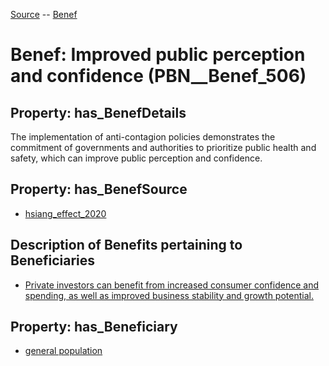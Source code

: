 [Source](https://github.com/mm80843/T3.5/blob/main/docs/index.md) -- [Benef](https://github.com/mm80843/T3.5/tree/main/docs/Benef/index.md) 

# Benef: __Improved public perception and confidence__ (PBN__Benef_506)

## Property: has_BenefDetails

The implementation of anti-contagion policies demonstrates the commitment of governments and authorities to prioritize public health and safety, which can improve public perception and confidence.

## Property: has_BenefSource

* [hsiang_effect_2020](https://github.com/mm80843/T3.5/blob/main/docs/Article/PBN__Article_103.md)

## Description of Benefits pertaining to Beneficiaries

* [Private investors can benefit from increased consumer confidence and spending, as well as improved business stability and growth potential.](https://github.com/mm80843/T3.5/blob/main/docs/BenefReturn/PBN__BenefReturn_551.md)

## Property: has_Beneficiary

* [general population](https://github.com/mm80843/T3.5/blob/main/docs/Stakeholder/PBN__Stakeholder_9.md)

